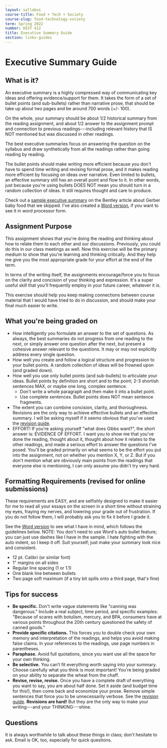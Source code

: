 ```yaml
---
layout: syllabus
course-title: Food + Tech + Society
course-slug: food-technology-society
term: Spring 2022
number: HIST 412
title: Executive Summary Guide
section: links-guides
---
```


# Executive Summary Guide

## What is it?
An executive summary is a highly compressed way of communicating key ideas and offering evidence/support for them. It takes the form of a set of bullet points (and sub-bullets) rather than narrative prose, that should be take up about two pages and be around 700 words (+/- 100).

On the whole, your summary should be about 1/2 historical summary from the reading assignment, and about 1/2 answer to the assignment prompt and connection to previous readings---including relevant history that IS NOT mentioned but was discussed in other readings.

The best executive summaries focus on answering the question on the syllabus and draw synthetically from all the readings rather than going reading by reading.

The bullet points should make writing more efficient because you don't have to spend time writing and revising formal prose, and it makes reading more efficient by focusing on ideas over narrative. Even limited to bullets, an effective summary still has an overall point and flow to it. In other words, just because you're using bullets DOES NOT mean you should turn in a random collection of ideas. It still requires thought and care to produce.

Check out a [sample executive summary](exec-summary-example) on the Bentley article about Gerber baby food that we skipped. I've also created a [Word version](exec-summary-sample.docx), if you want to see it in word processor form.


## Assignment Purpose
This assignment shows that you're doing the reading and thinking about how to relate them to each other and our discussions. Previously, you could do this in our class meetings as well. Now this exercise will be the primary medium to show that you're learning and thinking critically. And they help me give you the most appropriate grade for your effort at the end of the term.

In terms of the writing itself, the assignments encourage/force you to focus on the clarity and concision of your thinking and expression. It's a super useful skill that you'll frequently employ in your future career, whatever it is.

This exercise should help you keep making connections between course material that I would have tried to do in discussion, and should make your final much easier to write.


## What you're being graded on
- How intelligently you formulate an answer to the set of questions. As always, the best summaries do not progress from one reading to the next, or simply answer one question after the next, but present a cohesive answer relevant to the questions. It may or may not explicitly address every single question.
- How well you create and follow a logical structure and progression to your bullet points. A random collection of ideas will be frowned upon (and graded down).
- How well you use only bullet points (and sub-bullets) to articulate your ideas. Bullet points by definition are short and to the point; 2-3 shortish sentences MAX, or maybe one long, complex sentence.
  - Don't write a whole paragraph and then make it into a bullet point.
  - Use complete sentences. Bullet points does NOT mean sentence fragments.
- The extent you can combine concision, clarity, and thoroughness. Revisions are the only way to achieve effective bullets and an effective summary. I will be asking myself if it seems obvious that you've used the [revision guide](writing-advice).
- EFFORT! If you're asking yourself "what does Gibbs want?", the short answer is: EVIDENCE OF EFFORT. I want you to show me that you've done the reading, thought about it, thought about how it relates to the other readings, and made a serious effort to answer the questions I've posed. You'll be graded primarily on what seems to be the effort you put into the assignment, not on whether you mention X, Y, or Z. But if you don't mention what are obviously main points from the readings that everyone else is mentioning, I can only assume you didn't try very hard.

## Formatting Requirements (revised for online submissions)
These requirements are EASY, and are selfishly designed to make it easier for me to read all your essays on the screen in a short time without straining my eyes, fraying my nerves, and lowering your grade out of frustration. If you do not follow them, I will probably ask you to fix it before I grade it.

See the [Word version](exec-summary-sample.docx) to see what I have in mind, which follows the guidelines below. NOTE: You don't need to use Word's auto bullet feature; you can just use dashes like I have in the sample. I hate fighting with the auto indent, so I keep it off. Suit yourself; just make your summary look nice and consistent.

- 12 pt. Calibri (or similar font)
- 1" margins on all sides
- Regular line spacing (1 or 1.1)
- One blank line between bullets
- Two page soft maximum (if a tiny bit spills onto a third page, that's fine)


## Tips for success
 - **Be specific.** Don't write vague statements like "canning was dangerous." Include a real subject, time period, and specific examples: "Because of scares with botulism, mercury, and BPA, consumers have at various points throughout the 20th century questioned the safety of canned goods."
 - **Provide specific citations.** This forces you to double check your own memory and interpretation of the readings, and helps you avoid making false claims. In your references to the readings, use page numbers in parentheses.
 - **Paraphase.** Avoid full quotations, since you want use all the space for your own thinking.
 - **Be selective.** You can’t fit everything worth saying into your summary. Choose carefully what you think is most important! You're being graded on your ability to separate the wheat from the chaff.
 - **Revise, revise, revise.** Once you have a complete draft of everything you want to say, you are about half done. Set it aside (and budget time for this!), then come back and economize your prose. Remove simple sentences that force you to be unnecessarily verbose. See the [revision guide](writing-advice). **Revisions are hard!** But they are the only way to make your writing---and your THINKING---shine.


## Questions
It is always worthwhile to talk about these things in class; don't hesitate to ask. Email is OK, too, especially for quick questions.
